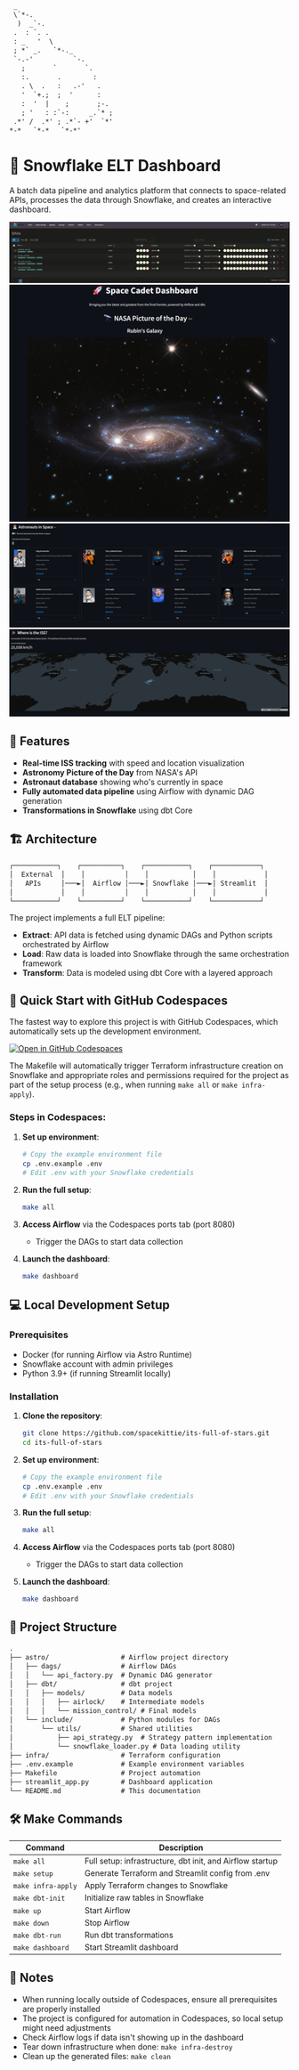 ```
 _ 
 \`*-.    
  )  _`-. 
 .  : `. . 
 : _   '  \ 
 ; *` _.   `*-._
 `-.-'          `-.
   ;       `       `.
   :.       .        :
   . \  .   :   .-'   . 
   '  `+.;  ;  '      :
   :  '  |    ;       ;-.
   ; '   : :`-:     _.`* ;
 .*' /  .*' ; .*`- +'  `*'
*-*   `*-*   `*-*'
```
# 🚀 Snowflake ELT Dashboard

A batch data pipeline and analytics platform that connects to space-related APIs, processes the data through Snowflake, and creates an interactive dashboard.

![Dashboard Preview](images/airflow.png)
![Dashboard Preview](images/dash1.png)
![Dashboard Preview](images/dash2.png)
![Dashboard Preview](images/dash3.png)

## 🌟 Features

- **Real-time ISS tracking** with speed and location visualization
- **Astronomy Picture of the Day** from NASA's API
- **Astronaut database** showing who's currently in space
- **Fully automated data pipeline** using Airflow with dynamic DAG generation
- **Transformations in Snowflake** using dbt Core

## 🏗️ Architecture

```
┌───────────┐    ┌──────────┐    ┌───────────┐    ┌────────────┐
│  External  │    │          │    │           │    │            │
│   APIs     │───►│  Airflow │───►│ Snowflake │───►│ Streamlit  │
│            │    │          │    │           │    │            │
└───────────┘    └──────────┘    └───────────┘    └────────────┘
```

The project implements a full ELT pipeline:
- **Extract**: API data is fetched using dynamic DAGs and Python scripts orchestrated by Airflow
- **Load**: Raw data is loaded into Snowflake through the same orchestration framework
- **Transform**: Data is modeled using dbt Core with a layered approach

## 🚀 Quick Start with GitHub Codespaces

The fastest way to explore this project is with GitHub Codespaces, which automatically sets up the development environment.

[![Open in GitHub Codespaces](https://github.com/codespaces/badge.svg)](https://codespaces.new/spacekittie/its-full-of-stars)

The Makefile will automatically trigger Terraform infrastructure creation on Snowflake and appropriate roles and permissions required for the project as part of the setup process (e.g., when running `make all` or `make infra-apply`).

### Steps in Codespaces:

1. **Set up environment**:
   ```bash
   # Copy the example environment file
   cp .env.example .env
   # Edit .env with your Snowflake credentials
   ```
2. **Run the full setup**:
   ```bash
   make all
   ```
3. **Access Airflow** via the Codespaces ports tab (port 8080)
   - Trigger the DAGs to start data collection

4. **Launch the dashboard**:
   ```bash
   make dashboard
   ```

## 💻 Local Development Setup

### Prerequisites

- Docker (for running Airflow via Astro Runtime)
- Snowflake account with admin privileges
- Python 3.9+ (if running Streamlit locally)

### Installation

1. **Clone the repository**:
   ```bash
   git clone https://github.com/spacekittie/its-full-of-stars.git
   cd its-full-of-stars
   ```
2. **Set up environment**:
   ```bash
   # Copy the example environment file
   cp .env.example .env
   # Edit .env with your Snowflake credentials
   ```
3. **Run the full setup**:
   ```bash
   make all
   ```
4. **Access Airflow** via the Codespaces ports tab (port 8080)
   - Trigger the DAGs to start data collection

5. **Launch the dashboard**:
   ```bash
   make dashboard
   ```

## 🧰 Project Structure

```
.
├── astro/                  # Airflow project directory
│   ├── dags/               # Airflow DAGs
│   │   └── api_factory.py  # Dynamic DAG generator
│   ├── dbt/                # dbt project
│   │   ├── models/         # Data models
│   │   │   ├── airlock/    # Intermediate models
│   │   │   └── mission_control/ # Final models
│   └── include/            # Python modules for DAGs
│       └── utils/          # Shared utilities
│           ├── api_strategy.py  # Strategy pattern implementation
│           └── snowflake_loader.py # Data loading utility
├── infra/                  # Terraform configuration
├── .env.example            # Example environment variables
├── Makefile                # Project automation
├── streamlit_app.py        # Dashboard application
└── README.md               # This documentation
```

## 🛠️ Make Commands

| Command | Description |
|---------|-------------|
| `make all` | Full setup: infrastructure, dbt init, and Airflow startup |
| `make setup` | Generate Terraform and Streamlit config from .env |
| `make infra-apply` | Apply Terraform changes to Snowflake |
| `make dbt-init` | Initialize raw tables in Snowflake |
| `make up` | Start Airflow  |
| `make down` | Stop Airflow |
| `make dbt-run` | Run dbt transformations |
| `make dashboard` | Start Streamlit dashboard |

## 📝 Notes

- When running locally outside of Codespaces, ensure all prerequisites are properly installed
- The project is configured for automation in Codespaces, so local setup might need adjustments
- Check Airflow logs if data isn't showing up in the dashboard
- Tear down infrastructure when done: `make infra-destroy`
- Clean up the generated files: `make clean`